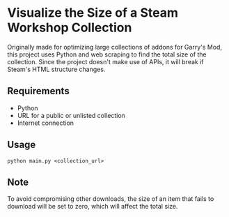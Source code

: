# Visualize the Size of a Steam Workshop Collection

Originally made for optimizing large collections of addons for Garry's Mod, this project uses Python and web scraping to find the total size of the collection. Since the project doesn't make use of APIs, it will break if Steam's HTML structure changes.

## Requirements

* Python
* URL for a public or unlisted collection
* Internet connection

## Usage

```
python main.py <collection_url>
```

## Note
To avoid compromising other downloads, the size of an item that fails to download will be set to zero, which will affect the total size.